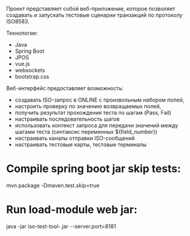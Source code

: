 Проект представляет собой веб-приложение, которое позволяет создавать и запускать тестовые сценарии транзакций по протоколу ISO8583.

Технологии:

* Java
* Spring Boot
* JPOS
* vue.js
* websockets
* bootstrap.css

Веб-интерфейс предоставляет возможность:

* создавать ISO-запрос в ONLINE  с произвольным набором полей,
* настроить проверку по значению возвращаемых полей,
* получить результат прохождения теста по шагам (Pass, Fail)
* настраивать последовательность шагов
* использовать контекст запроса для передачи значений между шагами теста (синтаксис переменных ${field_number})
* настраивать каналы отправки ISO-сообщений
* настраивать тестовые карты, тестовые терминалы

Compile spring boot jar skip tests:
====================================
mvn package -Dmaven.test.skip=true

Run load-module web jar:
====================================
java -jar iso-test-tool-<version>.jar --server.port=8181
